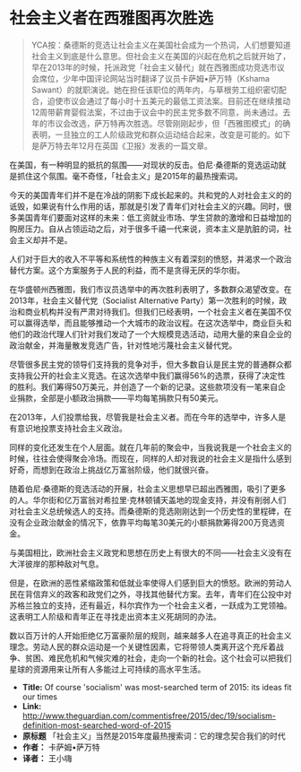 # 社会主义者在西雅图再次胜选


> YCA按：桑德斯的竞选让社会主义在美国社会成为一个热词，人们想要知道社会主义到底是什么意思。但社会主义在美国的兴起在危机之后就开始了，早在2013年的时候，托派政党「社会主义替代」就在西雅图成功竞选市议会席位，少年中国评论网站当时翻译了议员卡萨姆•萨万特（Kshama Sawant）的就职演说。她在担任该职位的两年内，与草根劳工组织密切配合，迫使市议会通过了每小时十五美元的最低工资法案。目前还在继续推动12周带薪育婴假法案，不过由于议会中的民主党多数不同意，尚未通过。去年的市议会改选，萨万特再次胜选。尽管刚刚起步，但「西雅图模式」的确表明，一旦独立的工人阶级政党和群众运动结合起来，改变是可能的。如下是萨万特去年12月在英国《卫报》发表的一篇文章。

在美国，有一种明显的抵抗的氛围——对现状的反击。伯尼·桑德斯的竞选运动就是抓住这个氛围。毫不奇怪，「社会主义」是2015年的最热搜索词。

今天的美国青年们并不是在冷战的阴影下成长起来的。共和党的人对社会主义的的诋毁，如果说有什么作用的话，那就是引发了青年们对社会主义的兴趣。同时，很多美国青年们要面对这样的未来：低工资就业市场、学生贷款的激增和日益增加的购房压力。自从占领运动之后，对于很多千禧一代来说，资本主义是肮脏的词，社会主义却并不是。

人们对于巨大的收入不平等和系统性的种族主义有着深刻的愤怒，并渴求一个政治替代方案。这个方案服务于人民的利益，而不是贪得无厌的华尔街。

在华盛顿州西雅图，我们市议员选举中的再次胜利表明了，多数群众渴望改变。在2013年，社会主义替代党（Socialist Alternative Party）第一次胜利的时候，政治和商业机构并没有严肃对待我们。但我们已经表明，一个社会主义者在美国不仅可以赢得选举，而且能够推动一个大城市的政治议程。在这次选举中，商业巨头和他们的政治代理人们针对我们发动了一个大规模竞选活动，动用大量的来自企业的政治献金，并海量散发竞选广告，针对性地污蔑社会主义替代党。

尽管很多民主党的领导们支持我的竞争对手，但大多数自认是民主党的普通群众都支持我公开的社会主义竞选。在这次选举中我们赢得56%的选票，获得了决定性的胜利。我们筹得50万美元，并创造了一个新的记录。这些款项没有一笔来自企业捐款，全部是小额政治捐款——平均每笔捐款只有50美元。

在2013年，人们投票给我，尽管我是社会主义者。而在今年的选举中，许多人是有意识地投票支持社会主义政治。

同样的变化还发生在个人层面。就在几年前的聚会中，当我说我是一个社会主义的时候，往往会使得聚会冷场。而现在，同样的人却对我说的社会主义是指什么感到好奇，而想到在政治上挑战亿万富翁阶级，他们就很兴奋。

随着伯尼·桑德斯的竞选活动的开展，社会主义思想早已超出西雅图，吸引了更多的人。华尔街和亿万富翁对希拉里·克林顿铺天盖地的现金支持，并没有削弱人们对社会主义总统候选人的支持。而桑德斯的竞选刚刚达到一个历史性的里程碑，在没有企业政治献金的情况下，依靠平均每笔30美元的小额捐款筹得200万竞选资金。

与美国相比，欧洲社会主义政党和思想在历史上有很大的不同——社会主义没有在大洋彼岸的那种敌对气息。

但是，在欧洲的恶性紧缩政策和低就业率使得人们感到巨大的愤怒。欧洲的劳动人民在背信弃义的政客和政党们之外，寻找其他替代方案。去年，青年们在公投中对苏格兰独立的支持，还有最近，科尔宾作为一个社会主义者，一跃成为工党领袖。这表明工人阶级和青年正在寻找走出资本主义死胡同的办法。

数以百万计的人开始拒绝亿万富豪阶层的规则，越来越多人在追寻真正的社会主义理念。劳动人民的群众运动是一个关键性因素，它将带领人类离开这个充斥着战争、贫困、难民危机和气候灾难的社会，走向一个新的社会。这个社会可以把我们星球的资源用来让所有人多能过上可持续的高水平生活。

- **Title:** Of course 'socialism' was most-searched term of 2015: its ideas fit our times
- **Link:** http://www.theguardian.com/commentisfree/2015/dec/19/socialism-definition-most-searched-word-of-2015
- **原标题** 「社会主义」当然是2015年度最热搜索词：它的理念契合我们的时代
- **作者：** 卡萨姆•萨万特
- **译者：** 王小嗨



